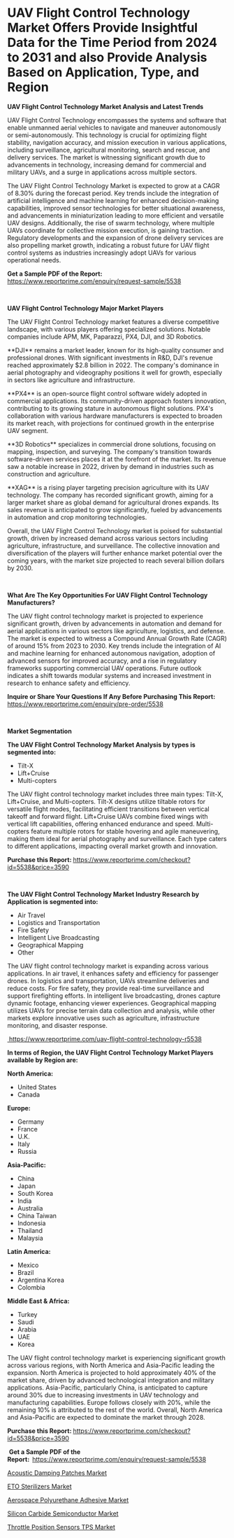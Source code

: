 <p><h1>UAV Flight Control Technology Market Offers Provide Insightful Data for the Time Period from 2024 to 2031 and also Provide Analysis Based on Application, Type, and Region</h1></p><p><strong>UAV Flight Control Technology Market Analysis and Latest Trends</strong></p>
<p><p>UAV Flight Control Technology encompasses the systems and software that enable unmanned aerial vehicles to navigate and maneuver autonomously or semi-autonomously. This technology is crucial for optimizing flight stability, navigation accuracy, and mission execution in various applications, including surveillance, agricultural monitoring, search and rescue, and delivery services. The market is witnessing significant growth due to advancements in technology, increasing demand for commercial and military UAVs, and a surge in applications across multiple sectors.</p><p>The UAV Flight Control Technology Market is expected to grow at a CAGR of 8.30% during the forecast period. Key trends include the integration of artificial intelligence and machine learning for enhanced decision-making capabilities, improved sensor technologies for better situational awareness, and advancements in miniaturization leading to more efficient and versatile UAV designs. Additionally, the rise of swarm technology, where multiple UAVs coordinate for collective mission execution, is gaining traction. Regulatory developments and the expansion of drone delivery services are also propelling market growth, indicating a robust future for UAV flight control systems as industries increasingly adopt UAVs for various operational needs.</p></p>
<p><strong>Get a Sample PDF of the Report:&nbsp;</strong> <a href="https://www.reportprime.com/enquiry/request-sample/5538?utm_campaign=63&utm_medium=2&utm_source=Github&utm_content=ia&utm_term=18102024&utm_id=uav-flight-control-technology">https://www.reportprime.com/enquiry/request-sample/5538</a></p>
<p>&nbsp;</p>
<p><strong>UAV Flight Control Technology Major Market Players</strong></p>
<p><p>The UAV Flight Control Technology market features a diverse competitive landscape, with various players offering specialized solutions. Notable companies include APM, MK, Paparazzi, PX4, DJI, and 3D Robotics.</p><p>**DJI** remains a market leader, known for its high-quality consumer and professional drones. With significant investments in R&D, DJI's revenue reached approximately $2.8 billion in 2022. The company's dominance in aerial photography and videography positions it well for growth, especially in sectors like agriculture and infrastructure.</p><p>**PX4** is an open-source flight control software widely adopted in commercial applications. Its community-driven approach fosters innovation, contributing to its growing stature in autonomous flight solutions. PX4's collaboration with various hardware manufacturers is expected to broaden its market reach, with projections for continued growth in the enterprise UAV segment.</p><p>**3D Robotics** specializes in commercial drone solutions, focusing on mapping, inspection, and surveying. The company's transition towards software-driven services places it at the forefront of the market. Its revenue saw a notable increase in 2022, driven by demand in industries such as construction and agriculture.</p><p>**XAG** is a rising player targeting precision agriculture with its UAV technology. The company has recorded significant growth, aiming for a larger market share as global demand for agricultural drones expands. Its sales revenue is anticipated to grow significantly, fueled by advancements in automation and crop monitoring technologies.</p><p>Overall, the UAV Flight Control Technology market is poised for substantial growth, driven by increased demand across various sectors including agriculture, infrastructure, and surveillance. The collective innovation and diversification of the players will further enhance market potential over the coming years, with the market size projected to reach several billion dollars by 2030.</p></p>
<p>&nbsp;</p>
<p><strong>What Are The Key Opportunities For UAV Flight Control Technology Manufacturers?</strong></p>
<p><p>The UAV flight control technology market is projected to experience significant growth, driven by advancements in automation and demand for aerial applications in various sectors like agriculture, logistics, and defense. The market is expected to witness a Compound Annual Growth Rate (CAGR) of around 15% from 2023 to 2030. Key trends include the integration of AI and machine learning for enhanced autonomous navigation, adoption of advanced sensors for improved accuracy, and a rise in regulatory frameworks supporting commercial UAV operations. Future outlook indicates a shift towards modular systems and increased investment in research to enhance safety and efficiency.</p></p>
<p><strong>Inquire or Share Your Questions If Any Before Purchasing This Report:</strong> <a href="https://www.reportprime.com/enquiry/pre-order/5538?utm_campaign=63&utm_medium=2&utm_source=Github&utm_content=ia&utm_term=18102024&utm_id=uav-flight-control-technology">https://www.reportprime.com/enquiry/pre-order/5538</a></p>
<p>&nbsp;</p>
<p><strong>Market Segmentation</strong></p>
<p><strong>The UAV Flight Control Technology Market Analysis by types is segmented into:</strong></p>
<p><ul><li>Tilt-X</li><li>Lift+Cruise</li><li>Multi-copters</li></ul></p>
<p><p>The UAV flight control technology market includes three main types: Tilt-X, Lift+Cruise, and Multi-copters. Tilt-X designs utilize tiltable rotors for versatile flight modes, facilitating efficient transitions between vertical takeoff and forward flight. Lift+Cruise UAVs combine fixed wings with vertical lift capabilities, offering enhanced endurance and speed. Multi-copters feature multiple rotors for stable hovering and agile maneuvering, making them ideal for aerial photography and surveillance. Each type caters to different applications, impacting overall market growth and innovation.</p></p>
<p><strong>Purchase this Report:&nbsp;</strong><a href="https://www.reportprime.com/checkout?id=5538&price=3590&utm_campaign=63&utm_medium=2&utm_source=Github&utm_content=ia&utm_term=18102024&utm_id=uav-flight-control-technology">https://www.reportprime.com/checkout?id=5538&price=3590</a></p>
<p>&nbsp;</p>
<p><strong>The UAV Flight Control Technology Market Industry Research by Application is segmented into:</strong></p>
<p><ul><li>Air Travel</li><li>Logistics and Transportation</li><li>Fire Safety</li><li>Intelligent Live Broadcasting</li><li>Geographical Mapping</li><li>Other</li></ul></p>
<p><p>The UAV flight control technology market is expanding across various applications. In air travel, it enhances safety and efficiency for passenger drones. In logistics and transportation, UAVs streamline deliveries and reduce costs. For fire safety, they provide real-time surveillance and support firefighting efforts. In intelligent live broadcasting, drones capture dynamic footage, enhancing viewer experiences. Geographical mapping utilizes UAVs for precise terrain data collection and analysis, while other markets explore innovative uses such as agriculture, infrastructure monitoring, and disaster response.</p></p>
<p><a href="https://www.reportprime.com/uav-flight-control-technology-r5538?utm_campaign=63&utm_medium=2&utm_source=Github&utm_content=ia&utm_term=18102024&utm_id=uav-flight-control-technology">&nbsp;https://www.reportprime.com/uav-flight-control-technology-r5538</a></p>
<p><strong>In terms of Region, the UAV Flight Control Technology Market Players available by Region are:</strong></p>
<p>
    <p> <strong> North America: </strong>
        <ul>
            <li>United States</li>
            <li>Canada</li>
        </ul>
        </p> 
    <p> <strong> Europe: </strong>
        <ul>
            <li>Germany</li>
            <li>France</li>
            <li>U.K.</li>
            <li>Italy</li>
            <li>Russia</li>
        </ul>
        </p> 
    <p> <strong> Asia-Pacific: </strong>
        <ul>
            <li>China</li>
            <li>Japan</li>
            <li>South Korea</li>
            <li>India</li>
            <li>Australia</li>
            <li>China Taiwan</li>
            <li>Indonesia</li>
            <li>Thailand</li>
            <li>Malaysia</li>
        </ul>
        </p> 
    <p> <strong> Latin America: </strong>
        <ul>
            <li>Mexico</li>
            <li>Brazil</li>
            <li>Argentina Korea</li>
            <li>Colombia</li>
        </ul>
        </p> 
    <p> <strong> Middle East & Africa: </strong>
        <ul>
            <li>Turkey</li>
            <li>Saudi</li>
            <li>Arabia</li>
            <li>UAE</li>
            <li>Korea</li>
        </ul>
    </p>
    </p>
<p><p>The UAV flight control technology market is experiencing significant growth across various regions, with North America and Asia-Pacific leading the expansion. North America is projected to hold approximately 40% of the market share, driven by advanced technological integration and military applications. Asia-Pacific, particularly China, is anticipated to capture around 30% due to increasing investments in UAV technology and manufacturing capabilities. Europe follows closely with 20%, while the remaining 10% is attributed to the rest of the world. Overall, North America and Asia-Pacific are expected to dominate the market through 2028.</p></p>
<p><strong>Purchase this Report: </strong><a href="https://www.reportprime.com/checkout?id=5538&price=3590&utm_campaign=63&utm_medium=2&utm_source=Github&utm_content=ia&utm_term=18102024&utm_id=uav-flight-control-technology">https://www.reportprime.com/checkout?id=5538&price=3590</a></p>
<p>&nbsp;<strong>Get a Sample PDF of the Report:&nbsp;&nbsp;</strong><a href="https://www.reportprime.com/enquiry/request-sample/5538?utm_campaign=63&utm_medium=2&utm_source=Github&utm_content=ia&utm_term=18102024&utm_id=uav-flight-control-technology">https://www.reportprime.com/enquiry/request-sample/5538</a></p>
<p><strong></strong></p>
<p><p><a href="https://www.linkedin.com/pulse/pioneering-growth-analyzing-global-acoustic-damping-patches-bto7c?utm_campaign=63&utm_medium=2&utm_source=Github&utm_content=ia&utm_term=18102024&utm_id=uav-flight-control-technology">Acoustic Damping Patches Market</a></p><p><a href="https://issuu.com/reportprime-2/docs/eto-sterilizers-market-size-2030.pp_1ff02290b08d5d?utm_campaign=63&utm_medium=2&utm_source=Github&utm_content=ia&utm_term=18102024&utm_id=uav-flight-control-technology">ETO Sterilizers Market</a></p><p><a href="https://www.linkedin.com/pulse/surfing-aerospace-polyurethane-adhesive-wave-riding-market-currents-djxnc?utm_campaign=63&utm_medium=2&utm_source=Github&utm_content=ia&utm_term=18102024&utm_id=uav-flight-control-technology">Aerospace Polyurethane Adhesive Market</a></p><p><a href="https://github.com/maq4brod/Market-Research-Report-List-1/blob/main/silicon-carbide-semiconductor-market.md?utm_campaign=63&utm_medium=2&utm_source=Github&utm_content=ia&utm_term=18102024&utm_id=uav-flight-control-technology">Silicon Carbide Semiconductor Market</a></p><p><a href="https://github.com/kimhelmer83/Market-Research-Report-List-1/blob/main/throttle-position-sensors-tps-market.md?utm_campaign=63&utm_medium=2&utm_source=Github&utm_content=ia&utm_term=18102024&utm_id=uav-flight-control-technology">Throttle Position Sensors TPS Market</a></p></p>